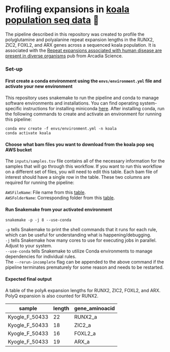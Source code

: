 # Profiling expansions in [koala population seq data](https://github.com/awgg-lab/australasiangenomes/blob/main/species/Phascolarctos_cinereus.md) 🐨
The pipeline described in this repository was created to profile the polyglutamine and polyalanine repeat expansion lengths in the RUNX2, ZIC2, FOXL2, and ARX genes across a sequenced koala population. It is associated with the [Repeat expansions associated with human disease are present in diverse organisms](https://doi.org/10.57844/arcadia-e367-8b55) pub from Arcadia Science.

### Set-up
#### First create a conda environment using the ```envs/environment.yml``` file and activate your new environment
This repository uses snakemake to run the pipeline and conda to manage software environments and installations. You can find operating system-specific instructions for installing miniconda [here](https://docs.conda.io/en/latest/miniconda.html). After installing conda, run the following commands to create and activate an environment for running this pipeline:
```
conda env create -f envs/environment.yml -n koala
conda activate koala
```
#### Choose what bam files you want to download from the koala pop seq AWS bucket
The ```inputs/samples.tsv``` file contains all of the necessary information for the samples that will go through this workflow. If you want to run this workflow on a different set of files, you will need to edit this table. Each bam file of interest should have a single row in the table. These two columns are required for running the pipeline:

```AWSFileName```: File name from this [table](https://koalagenomes.s3.ap-southeast-2.amazonaws.com/Koala_Metadata-19-10-2022.csv). <br>
```AWSFolderName```: Corresponding folder from this [table](https://koalagenomes.s3.ap-southeast-2.amazonaws.com/Koala_Metadata-19-10-2022.csv). <br>


#### Run Snakemake from your activated environment
```
snakemake -p -j 8 --use-conda
```

```-p``` tells Snakemake to print the shell commands that it runs for each rule, which can be useful for understanding what is happening/debugging.<br>
```-j``` tells Snakemake how many cores to use for executing jobs in parallel. Adjust to your system. <br>
```--use-conda``` tells Snakemake to utilize Conda environments to manage dependencies for individual rules.<br>
The ```--rerun-incomplete``` flag can be appended to the above command if the pipeline terminates prematurely for some reason and needs to be restarted.<br>

#### Expected final output
A table of the polyA expansion lengths for RUNX2, ZIC2, FOXL2, and ARX. PolyQ expansion is also counted for RUNX2.

|sample|  length|  gene_aminoacid|
| ----------- | ----------- |----------- |
|Kyogle_F_50433|  22|      RUNX2_a|
|Kyogle_F_50433|  18|      ZIC2_a|
|Kyogle_F_50433|  16|      FOXL2_a|
|Kyogle_F_50433|  19|      ARX_a|
